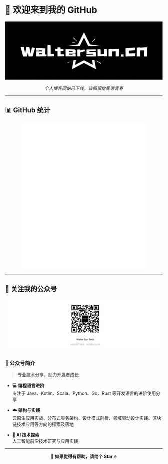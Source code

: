 # 👋 欢迎来到我的 GitHub

<div align="center">
  <img src="./174E82B9-D945-49F9-88BE-9824A10C35FC.png" alt="个人博客网站已下线，该图留给极客青春" width="800">
  <p><em>个人博客网站已下线，该图留给极客青春</em></p>
</div>

---

## 📊 GitHub 统计

<div align="center">
  <img src="https://raw.githubusercontent.com/swhmonster/github-stats/master/generated/overview.svg" alt="GitHub Overview Stats" width="400">
  <img src="https://raw.githubusercontent.com/swhmonster/github-stats/master/generated/languages.svg" alt="Top Languages" width="400">
</div>

---

## 📱 关注我的公众号

<div align="center">
  <img src="./wechat_scan.png" alt="微信公众号二维码" width="820">
</div>

### 🚀 公众号简介

> **专业技术分享，助力开发者成长**

- **💻 编程语言进阶**  
  专注于 Java、Kotlin、Scala、Python、Go、Rust 等开发语言的进阶使用分享

- **☁️ 架构与实践**  
  云原生应用实战、分布式服务架构、设计模式剖析、领域驱动设计实践、区块链技术应用等方向的探索及落地

- **🤖 AI 技术探索**  
  人工智能前沿技术研究与应用实践

---

<div align="center">
  <strong>🌟 如果觉得有帮助，请给个 Star ⭐</strong>
</div>
